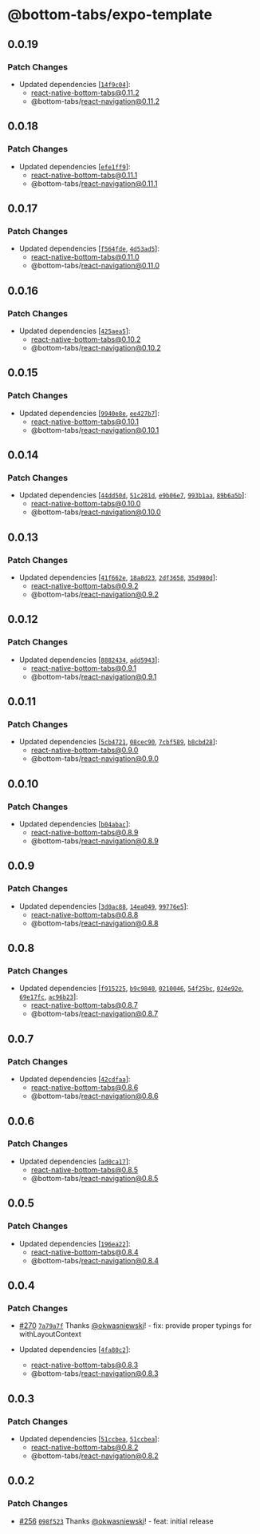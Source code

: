 # @bottom-tabs/expo-template

## 0.0.19

### Patch Changes

- Updated dependencies [[`14f9c04`](https://github.com/callstackincubator/react-native-bottom-tabs/commit/14f9c04baaaf140ff739786a1c376cf1b8409340)]:
  - react-native-bottom-tabs@0.11.2
  - @bottom-tabs/react-navigation@0.11.2

## 0.0.18

### Patch Changes

- Updated dependencies [[`efe1ff9`](https://github.com/callstackincubator/react-native-bottom-tabs/commit/efe1ff9807325f27426cd7f0b4c3f0f3a7d4450c)]:
  - react-native-bottom-tabs@0.11.1
  - @bottom-tabs/react-navigation@0.11.1

## 0.0.17

### Patch Changes

- Updated dependencies [[`f564fde`](https://github.com/callstackincubator/react-native-bottom-tabs/commit/f564fdeca3abef66f3db27a0454fb4f638baecb6), [`4d53ad5`](https://github.com/callstackincubator/react-native-bottom-tabs/commit/4d53ad5dee6e2e9a6aa97eef96068437f6d6b421)]:
  - react-native-bottom-tabs@0.11.0
  - @bottom-tabs/react-navigation@0.11.0

## 0.0.16

### Patch Changes

- Updated dependencies [[`425aea5`](https://github.com/callstackincubator/react-native-bottom-tabs/commit/425aea51bb214d516b8e4d563c5d55e9c945009c)]:
  - react-native-bottom-tabs@0.10.2
  - @bottom-tabs/react-navigation@0.10.2

## 0.0.15

### Patch Changes

- Updated dependencies [[`9940e8e`](https://github.com/callstackincubator/react-native-bottom-tabs/commit/9940e8eab5ab9a50eff814260836425cfc9184eb), [`ee427b7`](https://github.com/callstackincubator/react-native-bottom-tabs/commit/ee427b72c50489119b9552c64d9791632a5a18b3)]:
  - react-native-bottom-tabs@0.10.1
  - @bottom-tabs/react-navigation@0.10.1

## 0.0.14

### Patch Changes

- Updated dependencies [[`44dd50d`](https://github.com/callstackincubator/react-native-bottom-tabs/commit/44dd50d3467a8a6bbec78ba9ff11bdd1cf0b55d1), [`51c281d`](https://github.com/callstackincubator/react-native-bottom-tabs/commit/51c281d0447c1388ff24417692c1f8c2d5861730), [`e9b06e7`](https://github.com/callstackincubator/react-native-bottom-tabs/commit/e9b06e784314ca8f71376c0a247c6cba83ec1597), [`993b1aa`](https://github.com/callstackincubator/react-native-bottom-tabs/commit/993b1aa53a6661a927856f1d3a6d808a846f0c1e), [`89b6a5b`](https://github.com/callstackincubator/react-native-bottom-tabs/commit/89b6a5b67b3acde71aa8e44d24b2dfe296ded8bf)]:
  - react-native-bottom-tabs@0.10.0
  - @bottom-tabs/react-navigation@0.10.0

## 0.0.13

### Patch Changes

- Updated dependencies [[`41f662e`](https://github.com/callstackincubator/react-native-bottom-tabs/commit/41f662e72d4ea73b7859b40fac926caf3c360ad5), [`18a8d23`](https://github.com/callstackincubator/react-native-bottom-tabs/commit/18a8d233a00073997b2f714530ed0084a6e27d4e), [`2df3658`](https://github.com/callstackincubator/react-native-bottom-tabs/commit/2df36583a22f93558b89cfbd38e2ae876b959c59), [`35d980d`](https://github.com/callstackincubator/react-native-bottom-tabs/commit/35d980d8eca62e461999894fb145ed634b1a19bb)]:
  - react-native-bottom-tabs@0.9.2
  - @bottom-tabs/react-navigation@0.9.2

## 0.0.12

### Patch Changes

- Updated dependencies [[`8882434`](https://github.com/callstackincubator/react-native-bottom-tabs/commit/8882434f87c5fdf71678c770b24b5b7f30704abf), [`add5943`](https://github.com/callstackincubator/react-native-bottom-tabs/commit/add5943db8b806c5e374fa8926d1fbfa9634da2b)]:
  - react-native-bottom-tabs@0.9.1
  - @bottom-tabs/react-navigation@0.9.1

## 0.0.11

### Patch Changes

- Updated dependencies [[`5cb4721`](https://github.com/callstackincubator/react-native-bottom-tabs/commit/5cb47214b358cd281153b72528569d34cc5f6d36), [`08cec90`](https://github.com/callstackincubator/react-native-bottom-tabs/commit/08cec90a4da3c19e4112f3505b6a54789cea53c7), [`7cbf589`](https://github.com/callstackincubator/react-native-bottom-tabs/commit/7cbf58934fdc40724aba7a3d88e1425c144bedb0), [`b8cbd28`](https://github.com/callstackincubator/react-native-bottom-tabs/commit/b8cbd28702921036d627a04ad3e766fd0736d27c)]:
  - react-native-bottom-tabs@0.9.0
  - @bottom-tabs/react-navigation@0.9.0

## 0.0.10

### Patch Changes

- Updated dependencies [[`b04abac`](https://github.com/callstackincubator/react-native-bottom-tabs/commit/b04abac17170a6fc55ab8a9adc860a938ab3a1ce)]:
  - react-native-bottom-tabs@0.8.9
  - @bottom-tabs/react-navigation@0.8.9

## 0.0.9

### Patch Changes

- Updated dependencies [[`3d0ac88`](https://github.com/callstackincubator/react-native-bottom-tabs/commit/3d0ac88582dd59c56782d840587054b099fcb8d1), [`14ea049`](https://github.com/callstackincubator/react-native-bottom-tabs/commit/14ea049e2e1061bc5a5577155f0010438af46720), [`99776e5`](https://github.com/callstackincubator/react-native-bottom-tabs/commit/99776e527a640914aa6a702aeb8d8ebce8af8f32)]:
  - react-native-bottom-tabs@0.8.8
  - @bottom-tabs/react-navigation@0.8.8

## 0.0.8

### Patch Changes

- Updated dependencies [[`f915225`](https://github.com/callstackincubator/react-native-bottom-tabs/commit/f915225fd403e5b045691616b490de6b81bbca5a), [`b9c9840`](https://github.com/callstackincubator/react-native-bottom-tabs/commit/b9c9840763b0f734aeb59735452b233564faa937), [`0210046`](https://github.com/callstackincubator/react-native-bottom-tabs/commit/0210046a5551748dba113c7450b929e45b98eb7c), [`54f25bc`](https://github.com/callstackincubator/react-native-bottom-tabs/commit/54f25bce631c640bae8f98a76ae3934629e305f1), [`024e92e`](https://github.com/callstackincubator/react-native-bottom-tabs/commit/024e92e2708eb076079d9eedddb79eeae4c2af9e), [`69e17fc`](https://github.com/callstackincubator/react-native-bottom-tabs/commit/69e17fcdc4a81bfa9f68d11235602bfb6237a2c9), [`ac96b23`](https://github.com/callstackincubator/react-native-bottom-tabs/commit/ac96b2368c2c0cc0ca971b4f5059b20eaa805c33)]:
  - react-native-bottom-tabs@0.8.7
  - @bottom-tabs/react-navigation@0.8.7

## 0.0.7

### Patch Changes

- Updated dependencies [[`42cdfaa`](https://github.com/callstackincubator/react-native-bottom-tabs/commit/42cdfaac1b7168409fa366526d067add71304030)]:
  - react-native-bottom-tabs@0.8.6
  - @bottom-tabs/react-navigation@0.8.6

## 0.0.6

### Patch Changes

- Updated dependencies [[`ad0ca17`](https://github.com/callstackincubator/react-native-bottom-tabs/commit/ad0ca17855a7507d68bf92e651323339ae674695)]:
  - react-native-bottom-tabs@0.8.5
  - @bottom-tabs/react-navigation@0.8.5

## 0.0.5

### Patch Changes

- Updated dependencies [[`196ea22`](https://github.com/callstackincubator/react-native-bottom-tabs/commit/196ea2224f041f195fd10c5b611818aab4d799ca)]:
  - react-native-bottom-tabs@0.8.4
  - @bottom-tabs/react-navigation@0.8.4

## 0.0.4

### Patch Changes

- [#270](https://github.com/callstackincubator/react-native-bottom-tabs/pull/270) [`7a79a7f`](https://github.com/callstackincubator/react-native-bottom-tabs/commit/7a79a7f4c6f8326ae55d2e2bea8b4f95e6b55d1d) Thanks [@okwasniewski](https://github.com/okwasniewski)! - fix: provide proper typings for withLayoutContext

- Updated dependencies [[`4fa80c2`](https://github.com/callstackincubator/react-native-bottom-tabs/commit/4fa80c2ed7d838d0a3feaa445939e365b7770b54)]:
  - react-native-bottom-tabs@0.8.3
  - @bottom-tabs/react-navigation@0.8.3

## 0.0.3

### Patch Changes

- Updated dependencies [[`51ccbea`](https://github.com/callstackincubator/react-native-bottom-tabs/commit/51ccbeafca6784a2f1c86a64cb8c71236abb1489), [`51ccbea`](https://github.com/callstackincubator/react-native-bottom-tabs/commit/51ccbeafca6784a2f1c86a64cb8c71236abb1489)]:
  - react-native-bottom-tabs@0.8.2
  - @bottom-tabs/react-navigation@0.8.2

## 0.0.2

### Patch Changes

- [#256](https://github.com/callstackincubator/react-native-bottom-tabs/pull/256) [`098f523`](https://github.com/callstackincubator/react-native-bottom-tabs/commit/098f523d195dbe010357d09ebcf71ff8484c25af) Thanks [@okwasniewski](https://github.com/okwasniewski)! - feat: initial release
